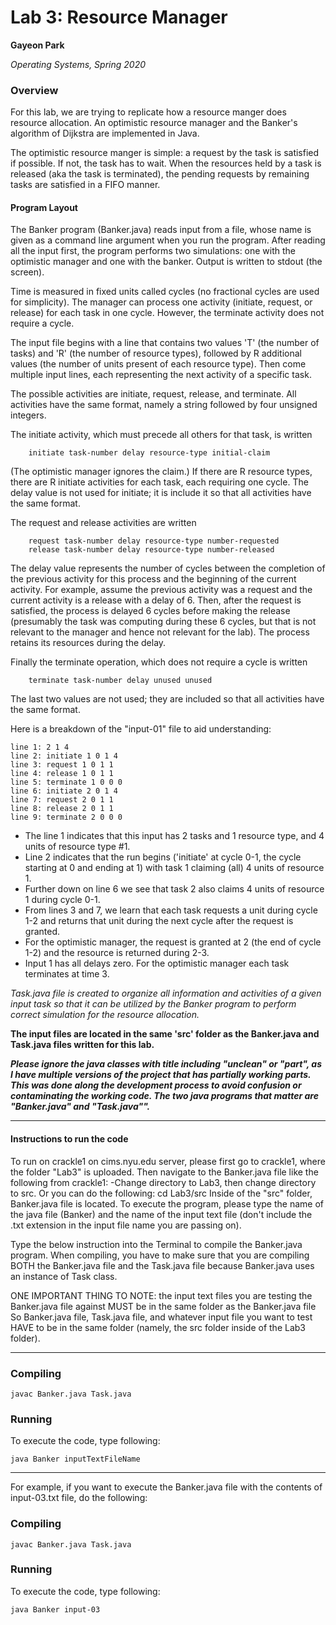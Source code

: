 Lab 3: Resource Manager
===============
**Gayeon Park**

*Operating Systems, Spring 2020*

### Overview ###

For this lab, we are trying to replicate how a resource manger does resource allocation. An optimistic resource manager and the Banker's algorithm of Dijkstra are implemented in Java. 


The optimistic resource manger is simple: a request by the task is satisfied if possible. If not, the task has to wait. When the resources held by a task is released (aka the task is terminated), the pending requests by remaining tasks are satisfied in a FIFO manner. 

#### Program Layout ####

The Banker program (Banker.java) reads input from a file, whose name is given as a command line argument when you run the program. 
After reading all the input first, the program performs two simulations: one with the optimistic manager and one with the banker. Output is written to stdout (the screen).

Time is measured in fixed units called cycles (no fractional cycles are used for simplicity).
The manager can process one activity (initiate, request, or release) for each task in one cycle. However, the terminate activity does not require a cycle.

The input file begins with a line that contains two values 'T' (the number of tasks) and 'R' (the number of resource types), followed by R additional values (the number of units present of each resource type). Then come multiple input lines, each representing the next activity of a specific task. 

The possible activities are initiate, request, release, and terminate. All activities have the same format, namely a string followed by four unsigned integers.

The initiate activity, which must precede all others for that task, is written 
```
    initiate task-number delay resource-type initial-claim
```
(The optimistic manager ignores the claim.) If there are R resource types, there are R initiate activities for each task, each requiring one cycle. The delay value is not used for initiate; it is include it so that all activities have the same format.


The request and release activities are written
```
    request task-number delay resource-type number-requested
    release task-number delay resource-type number-released
```
The delay value represents the number of cycles between the completion of the previous activity for this process and the beginning of the current activity. 
For example, assume the previous activity was a request and the current activity is a release with a delay of 6. 
Then, after the request is satisfied, the process is delayed 6 cycles before making the release (presumably the task was computing during these 6 cycles, but that is not relevant to the manager and hence not relevant for the lab). The process retains its resources during the delay.


Finally the terminate operation, which does not require a cycle is written
```
    terminate task-number delay unused unused
```
The last two values are not used; they are included so that all activities have the same format.


Here is a breakdown of the "input-01" file to aid understanding:
```
line 1: 2 1 4
line 2: initiate 1 0 1 4
line 3: request 1 0 1 1
line 4: release 1 0 1 1
line 5: terminate 1 0 0 0
line 6: initiate 2 0 1 4
line 7: request 2 0 1 1
line 8: release 2 0 1 1
line 9: terminate 2 0 0 0
```
* The line 1 indicates that this input has 2 tasks and 1 resource type, and 4 units of resource type #1.
* Line 2 indicates that the run begins ('initiate' at cycle 0-1, the cycle starting at 0 and ending at 1) with task 1 claiming (all) 4 units of resource 1. 
* Further down on line 6 we see that task 2 also claims 4 units of resource 1 during cycle 0-1.
* From lines 3 and 7, we learn that each task requests a unit during cycle 1-2 and returns that unit during the next cycle after the request is granted. 
* For the optimistic manager, the request is granted at 2 (the end of cycle 1-2) and the resource is returned during 2-3.
* Input 1 has all delays zero. For the optimistic manager each task terminates at time 3.


_Task.java file is created to organize all information and activities of a given input task so that it can be utilized by the Banker program to perform correct simulation for the resource allocation._ 


**The input files are located in the same 'src' folder as the Banker.java and Task.java files written for this lab.** 

***Please ignore the java classes with title including "unclean" or "part", as I have multiple versions of the project that has partially working parts. This was done along the development process to avoid confusion or contaminating the working code. The two java programs that matter are "Banker.java" and "Task.java"".***


- - - -
#### Instructions to run the code ####
To run on crackle1 on cims.nyu.edu server, please first go to crackle1, where the folder "Lab3" is uploaded. Then navigate to the Banker.java file like the following from crackle1:
     -Change directory to Lab3, then change directory to src.
     Or you can do the following:
            cd Lab3/src
Inside of the "src" folder, Banker.java file is located.
To execute the program, please type the name of the java file (Banker) and the name of the input text file (don't include the .txt extension in the input file name you are passing on). 

Type the below instruction into the Terminal to compile the Banker.java program.
When compiling, you have to make sure that you are compiling BOTH the Banker.java file and the Task.java file because Banker.java uses an instance of Task class.

ONE IMPORTANT THING TO NOTE: the input text files you are testing the Banker.java file against MUST be in the same folder as the Banker.java file
So Banker.java file, Task.java file, and whatever input file you want to test HAVE to be in the same folder (namely, the src folder inside of the Lab3 folder).
- - - -

### Compiling
```
javac Banker.java Task.java
```

### Running
To execute the code, type following:
```
java Banker inputTextFileName

```
- - - - 
For example, if you want to execute the Banker.java file with the contents of input-03.txt file, do the following: 

### Compiling
```
javac Banker.java Task.java
```

### Running
To execute the code, type following:
```
java Banker input-03

```
